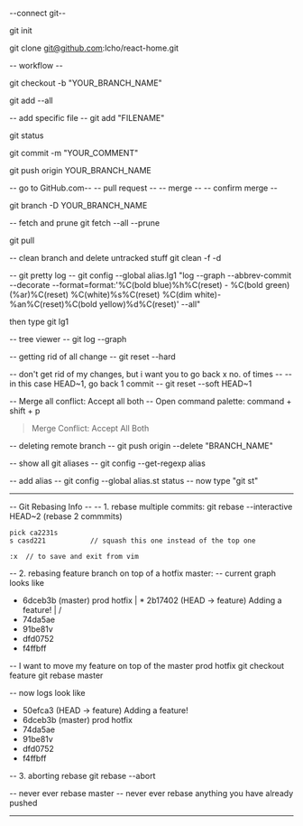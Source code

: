 
--connect git--

git init

git clone git@github.com:lcho/react-home.git



-- workflow --

git checkout -b "YOUR_BRANCH_NAME"

git add --all

-- add specific file --
git add "FILENAME"

git status

git commit -m "YOUR_COMMENT"

git push origin YOUR_BRANCH_NAME


-- go to GitHub.com--
-- pull request --
-- merge --
-- confirm merge --

git branch -D YOUR_BRANCH_NAME

-- fetch and prune
git fetch --all --prune

git pull

-- clean branch and delete untracked stuff
git clean -f -d

-- git pretty log --
git config --global alias.lg1 "log --graph --abbrev-commit --decorate --format=format:'%C(bold blue)%h%C(reset) - %C(bold green)(%ar)%C(reset) %C(white)%s%C(reset) %C(dim white)- %an%C(reset)%C(bold yellow)%d%C(reset)' --all"

then type git lg1

-- tree viewer --
git log --graph

-- getting rid of all change --
git reset --hard 

-- don't get rid of my changes, but i want you to go back x no. of times --
-- in this case HEAD~1, go back 1 commit --
git reset --soft HEAD~1

-- Merge all conflict: Accept all both --
Open command palette: command + shift + p
> Merge Conflict: Accept All Both

-- deleting remote branch --
git push origin --delete "BRANCH_NAME"

-- show all git aliases --
git config --get-regexp alias

-- add alias --
git config --global alias.st status
    -- now type "git st"


-----------------------
-- Git Rebasing Info --
-- 1. rebase multiple commits:
    git rebase --interactive HEAD~2         (rebase 2 commmits)

    pick ca2231s
    s casd221           // squash this one instead of the top one

    :x  // to save and exit from vim


-- 2. rebasing feature branch on top of a hotfix master:
-- current graph looks like
*   6dceb3b (master) prod hotfix
|   * 2b17402 (HEAD -> feature) Adding a feature!
| /
*   74da5ae
*   91be81v
*   dfd0752
*   f4ffbff

-- I want to move my feature on top of the master prod hotfix
    git checkout feature
    git rebase master

-- now logs look like
*   50efca3 (HEAD -> feature) Adding a feature!
*   6dceb3b (master) prod hotfix
*   74da5ae
*   91be81v
*   dfd0752
*   f4ffbff

-- 3. aborting rebase
    git rebase --abort

-- never ever rebase master
-- never ever rebase anything you have already pushed

-----------------------
